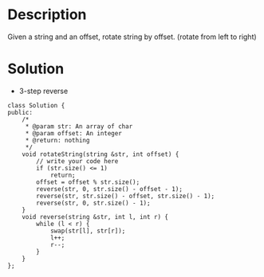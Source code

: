 # Description

Given a string and an offset, rotate string by offset. (rotate from left to right)

# Solution

- 3-step reverse
```
class Solution {
public:
    /*
     * @param str: An array of char
     * @param offset: An integer
     * @return: nothing
     */
    void rotateString(string &str, int offset) {
        // write your code here
        if (str.size() <= 1)
            return;
        offset = offset % str.size();
        reverse(str, 0, str.size() - offset - 1);
        reverse(str, str.size() - offset, str.size() - 1);
        reverse(str, 0, str.size() - 1);
    }
    void reverse(string &str, int l, int r) {
        while (l < r) {
            swap(str[l], str[r]);
            l++;
            r--;
        }
    }
};
```
